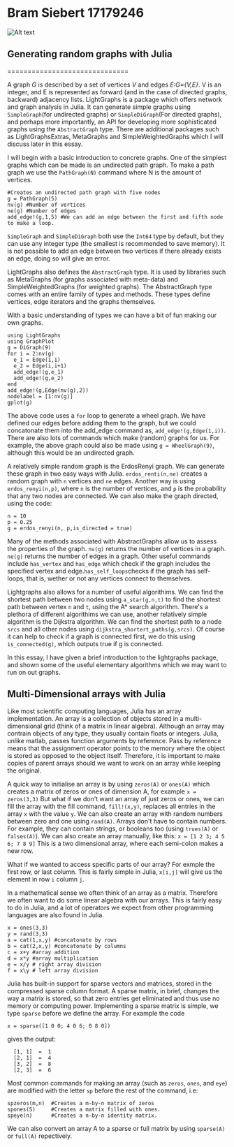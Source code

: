 

# Bram Siebert 17179246
![Alt text](https://www.wilmott.com/wp-content/uploads/2017/02/jcl-logo-e1487133902152.png)
## Generating random graphs with Julia
==============================

A graph *G* is described by a set of vertices *V* and edges *E:G={V,E}*. V is an integer, and E is represented as forward (and in the case of directed graphs, backward) adjacency lists. LightGraphs is a package which offers network and graph analysis in Julia. It can generate simple graphs using `SimpleGraph`(for undirected graphs) or `SimpleDiGraph`(For directed graphs), and perhaps more importantly, an API for developing more sophisticated graphs using the `AbstractGraph` type. There are additional packages such as LightGraphsExtras, MetaGraphs and SimpleWeightedGraphs which I will discuss later in this essay.

  I will begin with a basic introduction to concrete graphs. One of the simplest graphs which can be made is an undirected path graph. To make a path graph we use the `PathGraph(N)` command where N is the amount of vertices. 
```
#Creates an undirected path graph with five nodes
g = PathGraph(5)
nv(g) #Number of vertices
ne(g) #Number of edges
add_edge!(g,1,5) #We can add an edge between the first and fifth node to make a loop.
``` 
`SimpleGraph` and `SimpleDiGraph` both use the `Int64` type by default, but they can use any integer type (the smallest is recommended to save memory). It is not possible to add an edge between two vertices if there already exists an edge, doing so will give an error.

  LightGraphs also defines the `AbstractGraph` type. It is used by libraries such as MetaGraphs (for graphs associated with meta-data) and SimpleWeightedGraphs (for weighted graphs). The AbstractGraph type comes with an entire family of types and methods. These types define vertices, edge iterators and the graphs themselves.
  
  With a basic understanding of types we can have a bit of fun making our own graphs.
  ```
using LightGraphs
using GraphPlot
g = DiGraph(9)
for i = 2:nv(g)
    e_1 = Edge(1,i)
    e_2 = Edge(i,i+1)
    add_edge!(g,e_1)
    add_edge!(g,e_2)
end
add_edge!(g,Edge(nv(g),2))
nodelabel = [1:nv(g)]
gplot(g)
```
The above code uses a `for` loop to generate a wheel graph. We have defined our edges before adding them to the graph, but we could concatonate them into the add_edge command as, `add_edge!(g,Edge(1,i))`. There are also lots of commands which make (random) graphs for us. For example, the above graph could also be made using `g = WheelGraph(9)`, although this would be an undirected graph. 

A relatively simple random graph is the ErdosRenyi graph. We can generate these graph in two easy ways with Julia. `erdos_renti(n,ne)` creates a random graph with `n` vertices and `ne` edges. Another way is using `erdos_renyi(n,p)`, where `n` is the number of vertices, and `p` is the probability that any two nodes are connected. We can also make the graph directed, using the code:
```
n = 10
p = 0.25
g = erdos_renyi(n, p,is_directed = true)
```
  Many of the methods associated with AbstractGraphs allow us to assess the properties of the graph. `nv(g)` returns the number of vertices in a graph. `ne(g)` returns the number of edges in a graph. Other useful commands include `has_vertex` and `has_edge` which check if the graph includes the specified vertex and edge.`has_self_loops`checks if the graph has self-loops, that is, wether or not any vertices connect to themselves.
  
  Lightgraphs also allows for a number of useful algorithims. We can find the shortest path between two nodes using `a_star(g,n,t)` to find the shortest path between vertex `n` and `t`, using the A* search algorithm. There's a plethora of different algorithims we can use, another relatively simple algorithm is the Dijkstra algorithm. We can find the shortest path to a node `srcs` and all other nodes using `dijkstra_shortert_paths(g,srcs)`. Of course it can help to check if a graph is connected first, we do this using `is_connected(g)`, which outputs true if g is connected. 
  
  In this essay, I have given a brief introduction to the lightgraphs package, and shown some of the useful elementary algorithms which we may want to run on out graphs.
  
  ## Multi-Dimensional arrays with Julia
  
  Like most scientific computing languages, Julia has an array implementation. An array is a collection of objects stored in a multi-dimensional grid (think of a matrix in linear algebra). Although an array may contrain objects of any type, they usually contain floats or integers. Julia, unlike matlab, passes function arguments by reference. Pass by reference means that the assignment operator points to the memory where the object is stored as opposed to the object itself. Therefore, it is important to make copies of parent arrays should we want to work on an array while keeping the original. 
  
  A quick way to initialise an array is by using `zeros(A)` or `ones(A)` which creates a matrix of zeros or ones of dimension A, for example
  `
  x = zeros(3,3)
  `
  But what if we don't want an array of just zeros or ones, we can fill the array with the fill command, `fill!(x,y)`, replaces all entries in the array `x` with the value `y`. We can also create an array with random numbers between zero and one using `rand(A)`. Arrays don't have to contain numbers. For example, they can contain strings, or booleans too (using `trues(A)` or `falses(A)`). We can also create an array manually, like this:
  `
  x = [1 2 3; 4 5 6; 7 8 9]
  `
This is a two dimensional array, where each semi-colon makes a new row.
  
What if we wanted to access specific parts of our array? For exmple the first row, or last column. This is fairly simple in Julia, `x[i,j]` will give us the element in row `i` column `j`.
  
  In a mathematical sense we often think of an array as a matrix. Therefore we often want to do some linear algebra with our arrays. This is fairly easy to do in Julia, and a lot of operators we expect from other programming languages are also found in Julia.
```
x = ones(3,3) 
y = rand(3,3) 
a = cat(1,x,y) #concatonate by rows
b = cat(2,x,y) #concatonate by columns
c = x+y #array addition
d = x*y #array multiplication
e = x/y # right array division
f = x\y # left array division
```

Julia has built-in support for sparse vectors and matrices, stored in the compressed sparse column format. A sparse matrix, in brief, changes the way a matrix is stored, so that zero entries get eliminated and thus use no memory or computing power. Implementing a sparse matrix is simple, we type `sparse` before we define the array. For example the code

```
x = sparse([1 0 0; 4 0 6; 0 8 0])
``` 
gives the output:
``` 
  [1, 1]  =  1
  [2, 1]  =  4
  [3, 2]  =  8
  [2, 3]  =  6
``` 
Most common commands for making an array (such as `zeros`, `ones`, and `eye`) are modified with the letter `sp` before the rest of the command, i.e:

```
spzeros(m,n)  #Creates a m-by-n matrix of zeros
spones(S)     #Creates a matrix filled with ones.
speye(n)      #Creates a n-by-n identity matrix.
```

We can also convert an array A to a sparse or full matrix by using `sparse(A)` or `full(A)` repectively.






  
